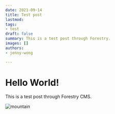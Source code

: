 ```yaml
---
date: 2021-09-14
title: Test post
lastmod: 
tags:
- test
draft: false
summary: This is a test post through Forestry.
images: []
authors:
- jenny-wong

---
```

# Hello World!

This is a test post through Forestry CMS.

![mountain](/static/images/canada/mountains.jpg)